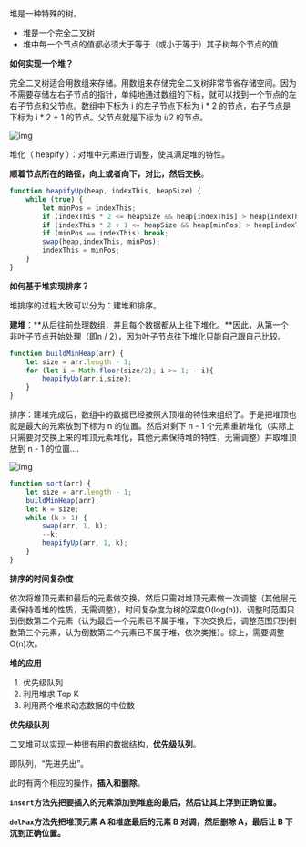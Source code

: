 堆是一种特殊的树。

+ 堆是一个完全二叉树
+ 堆中每一个节点的值都必须大于等于（或小于等于）其子树每个节点的值



**如何实现一个堆？**

完全二叉树适合用数组来存储。用数组来存储完全二叉树非常节省存储空间。因为不需要存储左右子节点的指针，单纯地通过数组的下标，就可以找到一个节点的左右子节点和父节点。数组中下标为 i 的左子节点下标为 i * 2 的节点，右子节点是下标为 i * 2 + 1 的节点。父节点就是下标为 i/2 的节点。

![img](https://static001.geekbang.org/resource/image/4d/1e/4d349f57947df6590a2dd1364c3b0b1e.jpg)





堆化（ heapify ）：对堆中元素进行调整，使其满足堆的特性。

**顺着节点所在的路径，向上或者向下，对比，然后交换**。

~~~js
function heapifyUp(heap, indexThis, heapSize) {
    while (true) {
        let minPos = indexThis;
        if (indexThis * 2 <= heapSize && heap[indexThis] > heap[indexThis * 2]) minPos = indexThis * 2;
        if (indexThis * 2 + 1 <= heapSize && heap[minPos] > heap[indexThis * 2 + 1]) minPos = indexThis * 2 + 1;
        if (minPos == indexThis) break;
        swap(heap,indexThis, minPos);
        indexThis = minPos;
    }
}
~~~



**如何基于堆实现排序？**

堆排序的过程大致可以分为：建堆和排序。

**建堆**：**从后往前处理数组，并且每个数据都从上往下堆化。**因此，从第一个非叶子节点开始处理（即n / 2），因为叶子节点往下堆化只能自己跟自己比较。

~~~js
function buildMinHeap(arr) {
    let size = arr.length - 1;
    for (let i = Math.floor(size/2); i >= 1; --i){
        heapifyUp(arr,i,size);
    }
}
~~~



排序：建堆完成后，数组中的数据已经按照大顶堆的特性来组织了。于是把堆顶也就是最大的元素放到下标为 n 的位置。然后对剩下 n - 1 个元素重新堆化（实际上只需要对交换上来的堆顶元素堆化，其他元素保持堆的特性，无需调整）并取堆顶放到 n - 1 的位置....

![img](https://static001.geekbang.org/resource/image/23/d1/23958f889ca48dbb8373f521708408d1.jpg)



~~~js
function sort(arr) {
    let size = arr.length - 1;
    buildMinHeap(arr);
    let k = size;
    while (k > 1) {
        swap(arr, 1, k);
        --k;
        heapifyUp(arr, 1, k);
    }
}
~~~



**排序的时间复杂度**

依次将堆顶元素和最后的元素做交换，然后只需对堆顶元素做一次调整（其他层元素保持着堆的性质，无需调整），时间复杂度为树的深度O(log(n))，调整时范围只到倒数第二个元素（认为最后一个元素已不属于堆，下次交换后，调整范围只到倒数第三个元素，认为倒数第二个元素已不属于堆，依次类推）。综上，需要调整O(n)次。



**堆的应用**

1. 优先级队列
2. 利用堆求 Top K
3. 利用两个堆求动态数据的中位数





**优先级队列**

二叉堆可以实现一种很有用的数据结构，**优先级队列**。

即队列，“先进先出”。

此时有两个相应的操作，**插入和删除**。

**`insert`方法先把要插入的元素添加到堆底的最后，然后让其上浮到正确位置。**

**`delMax`方法先把堆顶元素 A 和堆底最后的元素 B 对调，然后删除 A，最后让 B 下沉到正确位置。**










